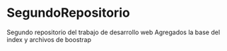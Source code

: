 # SegundoRepositorio
Segundo repositorio del trabajo de desarrollo web
Agregados la base del index y archivos de boostrap
